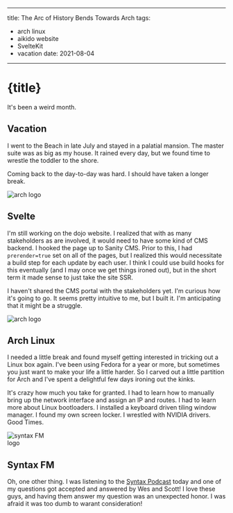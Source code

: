 
---
title: The Arc of History Bends Towards Arch
tags:
  - arch linux
  - aikido website
  - SvelteKit
  - vacation 
date: 2021-08-04
---

# {title}

It's been a weird month. 

## Vacation

I went to the Beach in late July and stayed in a palatial mansion. The master suite was as big as my house. It rained every day, but we found time to wrestle the toddler to the shore. 

Coming back to the day-to-day was hard. I should have taken a longer break. 

![arch logo](https://upload.wikimedia.org/wikipedia/commons/thumb/1/1b/Svelte_Logo.svg/1200px-Svelte_Logo.svg.png)
## Svelte

I'm still working on the dojo website. I realized that with as many stakeholders as are involved, it would need to have some kind of CMS backend. I hooked the page up to Sanity CMS. Prior to this, I had ```prerender=true``` set on all of the pages, but I realized this would necessitate a build step for each update by each user. I think I could use build hooks for this eventually (and I may once we get things ironed out), but in the short term it made sense to just take the site SSR. 

I haven't shared the CMS portal with the stakeholders yet. I'm curious how it's going to go. It seems pretty intuitive to me, but I built it. I'm anticipating that it might be a struggle. 

![arch logo](https://cdn0.iconfinder.com/data/icons/flat-round-system/512/archlinux-512.png)
## Arch Linux

I needed a little break and found myself getting interested in tricking out a Linux box again. I've been using Fedora for a year or more, but sometimes you just want to make your life a little harder. So I carved out a little partition for Arch and I've spent a delightful few days ironing out the kinks. 

It's crazy how much you take for granted. I had to learn how to manually bring up the network interface and assign an IP and routes. I had to learn more about Linux bootloaders. I installed a keyboard driven tiling window manager. I found my own screen locker. I wrestled with NVIDIA drivers. Good Times. 

![syntax FM logo](https://syntax.fm/static/logo.png)
## Syntax FM

Oh, one other thing. I was listening to the [Syntax Podcast](https://syntax.fm/) today and one of my questions got accepted and answered by Wes and Scott! I love these guys, and having them answer my question was an unexpected honor. I was afraid it was too dumb to warant consideration!


<style>

  img {
    max-width: 100px;
  }
</style>
